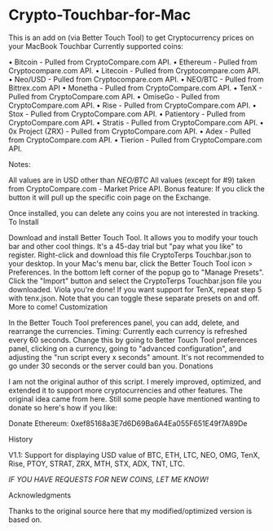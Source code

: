 # Crypto-Touchbar-for-Mac
This is an add on (via Better Touch Tool) to get Cryptocurrency prices on your MacBook Touchbar
Currently supported coins:

• Bitcoin - Pulled from CryptoCompare.com API.
• Ethereum - Pulled from Cryptocompare.com API.
• Litecoin - Pulled from Cryptocompare.com API.
• Neo/USD - Pulled from Cryptocompare.com API.
• NEO/BTC - Pulled from Bittrex.com API
• Monetha - Pulled from CryptoCompare.com API.
• TenX - Pulled from CryptoCompare.com API. 
• OmiseGo - Pulled from CryptoCompare.com API. 
• Rise - Pulled from CryptoCompare.com API.
• Stox - Pulled from CryptoCompare.com API.
• Patientory - Pulled from CryptoCompare.com API.
• Stratis - Pulled from CryptoCompare.com API.
• 0x Project (ZRX) - Pulled from CryptoCompare.com API.
• Adex - Pulled from CryptoCompare.com API.
• Tierion - Pulled from CryptoCompare.com API. 


Notes:

All values are in USD other than *NEO/BTC*
All values (except for #9) taken from CryptoCompare.com - Market Price API. 
Bonus feature: If you click the button it will pull up the specific coin page on the Exchange.


Once installed, you can delete any coins you are not interested in tracking.
To Install

Download and install Better Touch Tool. It allows you to modify your touch bar and other cool things. It's a 45-day trial but "pay what you like" to register.
Right-click and download this file CryptoTerps Touchbar.json to your desktop.
In your Mac's menu bar, click the Better Touch Tool icon > Preferences.
In the bottom left corner of the popup go to "Manage Presets".
Click the "Import" button and select the CryptoTerps Touchbar.json file you downloaded. Viola you're done!
If you want support for TenX, repeat step 5 with tenx.json. Note that you can toggle these separate presets on and off. More to come!
Customization

In the Better Touch Tool preferences panel, you can add, delete, and rearrange the currencies.
Timing: Currently each currency is refreshed every 60 seconds. Change this by going to Better Touch Tool preferences panel, clicking on a currency, going to "advanced configuration", and adjusting the "run script every x seconds" amount. It's not recommended to go under 30 seconds or the server could ban you.
Donations

I am not the original author of this script. I merely improved, optimized, and extended it to support more cryptocurrencies and other features. The original idea came from here. Still some people have mentioned wanting to donate so here's how if you like:

Donate Ethereum: 0xef85168a3E7d6D69Ba6A4Ea055F651E49f7A89De

History

V1.1: Support for displaying USD value of BTC, ETH, LTC, NEO, OMG, TenX, Rise, PTOY, STRAT, ZRX, MTH, STX, ADX, TNT, LTC.

*IF YOU HAVE REQUESTS FOR NEW COINS, LET ME KNOW!* 

Acknowledgments

Thanks to the original source here that my modified/optimized version is based on.

